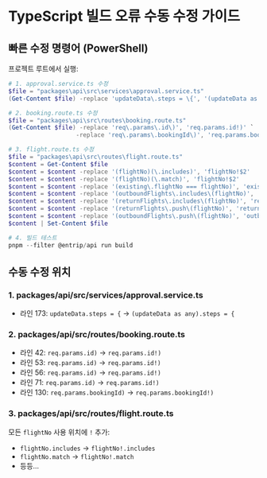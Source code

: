 # TypeScript 빌드 오류 수동 수정 가이드

## 빠른 수정 명령어 (PowerShell)

프로젝트 루트에서 실행:

```powershell
# 1. approval.service.ts 수정
$file = "packages\api\src\services\approval.service.ts"
(Get-Content $file) -replace 'updateData\.steps = \{', '(updateData as any).steps = {' | Set-Content $file

# 2. booking.route.ts 수정
$file = "packages\api\src\routes\booking.route.ts"
(Get-Content $file) -replace 'req\.params\.id\)', 'req.params.id!)' `
                   -replace 'req\.params\.bookingId\)', 'req.params.bookingId!)' | Set-Content $file

# 3. flight.route.ts 수정  
$file = "packages\api\src\routes\flight.route.ts"
$content = Get-Content $file
$content = $content -replace '(flightNo)(\.includes)', 'flightNo!$2'
$content = $content -replace '(flightNo)(\.match)', 'flightNo!$2'
$content = $content -replace '(existing\.flightNo === flightNo)', 'existing.flightNo === flightNo!'
$content = $content -replace '(outboundFlights\.includes\(flightNo)', 'outboundFlights.includes(flightNo!'
$content = $content -replace '(returnFlights\.includes\(flightNo)', 'returnFlights.includes(flightNo!'
$content = $content -replace '(returnFlights\.push\(flightNo)', 'returnFlights.push(flightNo!'
$content = $content -replace '(outboundFlights\.push\(flightNo)', 'outboundFlights.push(flightNo!'
$content | Set-Content $file

# 4. 빌드 테스트
pnpm --filter @entrip/api run build
```

## 수동 수정 위치

### 1. packages/api/src/services/approval.service.ts
- 라인 173: `updateData.steps = {` → `(updateData as any).steps = {`

### 2. packages/api/src/routes/booking.route.ts
- 라인 42: `req.params.id)` → `req.params.id!)`
- 라인 53: `req.params.id)` → `req.params.id!)`
- 라인 56: `req.params.id)` → `req.params.id!)`
- 라인 71: `req.params.id)` → `req.params.id!)`
- 라인 130: `req.params.bookingId)` → `req.params.bookingId!)`

### 3. packages/api/src/routes/flight.route.ts
모든 `flightNo` 사용 위치에 `!` 추가:
- `flightNo.includes` → `flightNo!.includes`
- `flightNo.match` → `flightNo!.match`
- 등등...